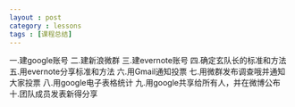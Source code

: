 ```yaml
---
layout : post
category : lessons
tags : [课程总结]
---
```


一.建google账号 二.建新浪微群 三.建evernote账号 四.确定玄队长的标准和方法 五.用evernote分享标准和方法 六.用Gmail通知投票 
七.用微群发布调查哦并通知大家投票 八.用google电子表格统计 九.用google共享给所有人，并在微博公布 十.团队成员发表新得分享